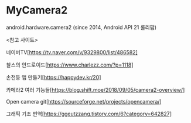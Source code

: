 # MyCamera2

android.hardware.camera2 (since 2014, Android API 21 롤리팝)

<참고 사이트>

네이버TV[https://tv.naver.com/v/9329800/list/486582]

찰스의 안드로이드[https://www.charlezz.com/?p=1118]

손전등 앱 만들기[https://happydev.kr/20]

카메라2 여러 기능들[https://blog.shift.moe/2018/09/05/camera2-overview/]

Open camera git[https://sourceforge.net/projects/opencamera/]

그래픽 기초 번역[https://ggeutzzang.tistory.com/6?category=642827]
